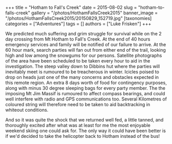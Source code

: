 +++
title = "Hotham to Fall's Creek"
date = 2015-08-02
slug = "hotham-to-falls-creek"
gallery = "/photos/HothamFallsCreek2015"
banner_image = "/photos/HothamFallsCreek2015/20150829_152719.jpg"
[taxonomies]
categories = ["Adventures"]
tags = []
authors = ["Luke Frisken"]
+++

We predicted much suffering and grim struggle for survival while on the 2
day crossing from Mt Hotham to Fall's Creek. At the end of 40 hours
emergency services and family will be notified of our failure to arrive.
At the 60 hour mark, search parties will fan out from either end of the
trail, looking high and low among the snowgums for our persons.
Satellite photographs of the area have been scheduled to be taken every
hour to aid in the investigation. The steep valley down to Dibbins hut
where the parties will inevitably meet is rumoured to be treacherous in
winter. Icicles poised to drop on heads just one of the many concerns
and obstacles expected in this remote region. An extra 8 days worth of
food for contingency purposes, along with minus 30 degree sleeping bags
for every party member. The the imposing Mt Jim Massif is rumoured to
affect compass bearings, and could well interfere with radio and GPS
communications too. Several Kilometres of coloured string will therefore
need to be taken to aid backtracking in whiteout conditions.

And so it was quite the shock that we returned well fed, a little
tanned, and thoroughly excited after what was at least for me the most
enjoyable weekend skiing one could ask for. The only way it could have
been better is if we'd decided to take the helicopter back to Hotham
instead of the bus\!
